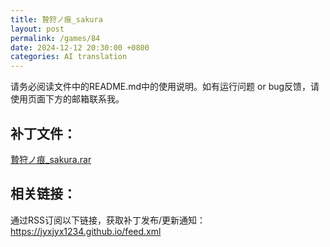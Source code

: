 ```yaml
---
title: 贄狩ノ痕_sakura
layout: post
permalink: /games/84
date: 2024-12-12 20:30:00 +0800
categories: AI translation
---
```



请务必阅读文件中的README.md中的使用说明。如有运行问题 or bug反馈，请使用页面下方的邮箱联系我。



## 补丁文件：

[贄狩ノ痕_sakura.rar](../resources/贄狩ノ痕_sakura.rar)

 

## 相关链接：

通过RSS订阅以下链接，获取补丁发布/更新通知：https://jyxjyx1234.github.io/feed.xml

